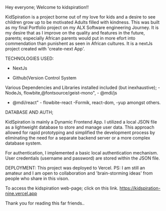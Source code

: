 Hey everyone; Welcome to kidspiration!!

KidSpiration is a project borne out of my love for kids and a desire to see children grow up to be motivated Adults filled with kindness. This was built as my final Portfolio project on my ALX Software engineering Journey. It is my desire that as I improve on the quality and features in the future, parents; especially African parents would put in more efort into commendation than punishent as seen in African cultures.
It is a nextJs project created with 'create-next App'.

TECHNOLOGIES USED:
  - NextJs
  
  - Github(Version Control System
  
Various Dependencies and Libraries installed included (but inexhaustive);
    - NodeJs, flowbite,@fontsource/geist-mono",
    - @mdi/js
   -  @mdi/react"
    - flowbite-react
    -Formik, react-dom,
    -yup amongst others.

DATABASE AND AUTH;

KidSpiration is mainly a Dynamic Frontend App. I utilized a local JSON file as a lightweight database to store and manage user data. This approach allowed for rapid prototyping and simplified the development process by eliminating the need for a separate backend server or a more complex database system.

For authentication, I implemented a basic local authentication mechanism. User credentials (username and password) are stored within the JSON file.

DEPLOYMENT:
This project was deployed to Vercel.
PS: I am still an amateur and I am open to collaboration and 'brain-storming ideas' from people who share in this vison.

To access the kidspiration web-page; click on this link. https://kidspiration-nine.vercel.app

Thank you for reading this far friends..
